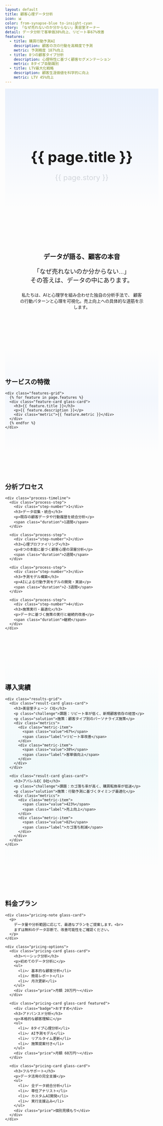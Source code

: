 ```yaml
---
layout: default
title: 顧客心理データ分析
icon: 📊
color: from-synapse-blue to-insight-cyan
story: 「なぜ売れないのか分からない」美容室オーナー
detail: データ分析で客単価38%向上、リピート率67%改善
features:
  - title: 購買行動予測AI
    description: 顧客の次の行動を高精度で予測
    metric: 予測精度 187%向上
  - title: 8つの顧客タイプ分析
    description: 心理特性に基づく顧客セグメンテーション
    metric: 8タイプ自動識別
  - title: LTV最大化戦略
    description: 顧客生涯価値を科学的に向上
    metric: LTV 45%向上
---
```


<section class="service-detail-hero">
  <div class="container">
    <h1 class="service-title">{{ page.title }}</h1>
    <p class="service-subtitle">{{ page.story }}</p>
  </div>
</section>

<section class="service-overview">
  <div class="container">
    <div class="overview-content glass-card">
      <h2>データが語る、顧客の本音</h2>
      <p class="lead">
        「なぜ売れないのか分からない...」<br>
        その答えは、データの中にあります。
      </p>
      <p>
        私たちは、AIと心理学を組み合わせた独自の分析手法で、
        顧客の行動パターンと心理を可視化。売上向上への具体的な道筋を示します。
      </p>
    </div>
  </div>
</section>

<section class="service-features">
  <div class="container">
    <h2 class="section-title">サービスの特徴</h2>
    
    <div class="features-grid">
      {% for feature in page.features %}
      <div class="feature-card glass-card">
        <h3>{{ feature.title }}</h3>
        <p>{{ feature.description }}</p>
        <div class="metric">{{ feature.metric }}</div>
      </div>
      {% endfor %}
    </div>
  </div>
</section>

<section class="service-process">
  <div class="container">
    <h2 class="section-title">分析プロセス</h2>
    
    <div class="process-timeline">
      <div class="process-step">
        <div class="step-number">1</div>
        <h3>データ収集・統合</h3>
        <p>既存の顧客データや行動履歴を統合分析</p>
        <span class="duration">1週間</span>
      </div>
      
      <div class="process-step">
        <div class="step-number">2</div>
        <h3>心理プロファイリング</h3>
        <p>8つの本能に基づく顧客心理の深層分析</p>
        <span class="duration">2週間</span>
      </div>
      
      <div class="process-step">
        <div class="step-number">3</div>
        <h3>予測モデル構築</h3>
        <p>AIによる行動予測モデルの開発・実装</p>
        <span class="duration">2-3週間</span>
      </div>
      
      <div class="process-step">
        <div class="step-number">4</div>
        <h3>施策実行・最適化</h3>
        <p>データに基づく施策の実行と継続的改善</p>
        <span class="duration">継続</span>
      </div>
    </div>
  </div>
</section>

<section class="service-results">
  <div class="container">
    <h2 class="section-title">導入実績</h2>
    
    <div class="results-grid">
      <div class="result-card glass-card">
        <h3>美容室チェーン C社</h3>
        <p class="challenge">課題：リピート率が低く、新規顧客依存の経営</p>
        <p class="solution">施策：顧客タイプ別のパーソナライズ施策</p>
        <div class="metrics">
          <div class="metric-item">
            <span class="value">67%</span>
            <span class="label">リピート率改善</span>
          </div>
          <div class="metric-item">
            <span class="value">38%</span>
            <span class="label">客単価向上</span>
          </div>
        </div>
      </div>
      
      <div class="result-card glass-card">
        <h3>アパレルEC D社</h3>
        <p class="challenge">課題：カゴ落ち率が高く、購買転換率が低迷</p>
        <p class="solution">施策：行動予測に基づくタイミング最適化</p>
        <div class="metrics">
          <div class="metric-item">
            <span class="value">423%</span>
            <span class="label">売上向上</span>
          </div>
          <div class="metric-item">
            <span class="value">82%</span>
            <span class="label">カゴ落ち削減</span>
          </div>
        </div>
      </div>
    </div>
  </div>
</section>

<section class="service-pricing">
  <div class="container">
    <h2 class="section-title">料金プラン</h2>
    
    <div class="pricing-note glass-card">
      <p>
        データ量や分析範囲に応じて、最適なプランをご提案します。<br>
        まずは無料のデータ診断で、改善可能性をご確認ください。
      </p>
    </div>
    
    <div class="pricing-options">
      <div class="pricing-card glass-card">
        <h3>ベーシック分析</h3>
        <p>初めてのデータ分析に</p>
        <ul>
          <li>✓ 基本的な顧客分析</li>
          <li>✓ 簡易レポート</li>
          <li>✓ 月次更新</li>
        </ul>
        <div class="price">月額 20万円〜</div>
      </div>
      
      <div class="pricing-card glass-card featured">
        <div class="badge">おすすめ</div>
        <h3>アドバンスド分析</h3>
        <p>本格的な顧客理解に</p>
        <ul>
          <li>✓ 8タイプ心理分析</li>
          <li>✓ AI予測モデル</li>
          <li>✓ リアルタイム更新</li>
          <li>✓ 施策提案付き</li>
        </ul>
        <div class="price">月額 60万円〜</div>
      </div>
      
      <div class="pricing-card glass-card">
        <h3>フルサポート</h3>
        <p>データ活用の完全支援</p>
        <ul>
          <li>✓ 全データ統合分析</li>
          <li>✓ 専任アナリスト</li>
          <li>✓ カスタムAI開発</li>
          <li>✓ 実行支援込み</li>
        </ul>
        <div class="price">個別見積もり</div>
      </div>
    </div>
  </div>
</section>

<section class="service-cta">
  <div class="container">
    <div class="cta-content glass-card">
      <h2>データに隠された売上の可能性を発見しませんか？</h2>
      <p>
        無料のデータ診断で、あなたのビジネスに眠る成長機会を可視化します。<br>
        具体的な改善ポイントと期待効果をレポートでお渡しします。
      </p>
      <button class="btn btn-primary btn-large" onclick="openContactForm()">
        無料データ診断を申し込む
      </button>
    </div>
  </div>
</section>

<style>
.service-detail-hero {
  padding: 8rem 0 4rem;
  text-align: center;
  background: linear-gradient(to bottom, rgba(59, 130, 246, 0.1), transparent);
}

.service-title {
  font-size: 3rem;
  margin-bottom: 1rem;
}

.service-subtitle {
  font-size: 1.5rem;
  color: #d1d5db;
}

.service-overview {
  padding: 4rem 0;
}

.overview-content {
  padding: 3rem;
  text-align: center;
  max-width: 800px;
  margin: 0 auto;
}

.overview-content .lead {
  font-size: 1.25rem;
  margin-bottom: 1.5rem;
  font-weight: 300;
}

.service-features {
  padding: 4rem 0;
  background: linear-gradient(to bottom, transparent, rgba(59, 130, 246, 0.05), transparent);
}

.features-grid {
  display: grid;
  grid-template-columns: repeat(auto-fit, minmax(300px, 1fr));
  gap: 2rem;
  margin-top: 3rem;
}

.feature-card {
  padding: 2rem;
  transition: transform 0.3s ease;
}

.feature-card:hover {
  transform: translateY(-5px);
}

.feature-card h3 {
  font-size: 1.25rem;
  margin-bottom: 1rem;
}

.feature-card p {
  color: #d1d5db;
  margin-bottom: 1rem;
}

.feature-card .metric {
  font-size: 0.875rem;
  font-weight: 600;
  color: #3b82f6;
}

.service-process {
  padding: 4rem 0;
}

.process-timeline {
  display: grid;
  grid-template-columns: repeat(auto-fit, minmax(250px, 1fr));
  gap: 2rem;
  margin-top: 3rem;
  position: relative;
}

.process-step {
  text-align: center;
  position: relative;
}

.step-number {
  width: 60px;
  height: 60px;
  background: linear-gradient(135deg, #3b82f6, #06b6d4);
  border-radius: 50%;
  display: flex;
  align-items: center;
  justify-content: center;
  font-size: 1.5rem;
  font-weight: 700;
  margin: 0 auto 1rem;
}

.process-step h3 {
  font-size: 1.25rem;
  margin-bottom: 0.5rem;
}

.process-step p {
  color: #d1d5db;
  margin-bottom: 0.5rem;
}

.duration {
  font-size: 0.875rem;
  color: #9ca3af;
}

.service-results {
  padding: 4rem 0;
  background: linear-gradient(to bottom, transparent, rgba(6, 182, 212, 0.05), transparent);
}

.results-grid {
  display: grid;
  grid-template-columns: repeat(auto-fit, minmax(350px, 1fr));
  gap: 2rem;
  margin-top: 3rem;
}

.result-card {
  padding: 2rem;
}

.result-card h3 {
  font-size: 1.5rem;
  margin-bottom: 1rem;
}

.challenge {
  color: #ef4444;
  margin-bottom: 0.5rem;
}

.solution {
  color: #22c55e;
  margin-bottom: 1.5rem;
}

.metrics {
  display: grid;
  grid-template-columns: 1fr 1fr;
  gap: 1rem;
  margin-top: 1.5rem;
}

.metric-item {
  text-align: center;
}

.metric-item .value {
  display: block;
  font-size: 2rem;
  font-weight: 700;
  background: linear-gradient(135deg, #3b82f6, #06b6d4);
  -webkit-background-clip: text;
  -webkit-text-fill-color: transparent;
}

.metric-item .label {
  font-size: 0.875rem;
  color: #9ca3af;
}

.service-pricing {
  padding: 4rem 0;
}

.pricing-note {
  text-align: center;
  padding: 2rem;
  margin-bottom: 3rem;
  max-width: 600px;
  margin-left: auto;
  margin-right: auto;
}

.pricing-options {
  display: grid;
  grid-template-columns: repeat(auto-fit, minmax(300px, 1fr));
  gap: 2rem;
  max-width: 1000px;
  margin: 0 auto;
}

.pricing-card {
  padding: 2rem;
  text-align: center;
  position: relative;
  transition: transform 0.3s ease;
}

.pricing-card:hover {
  transform: translateY(-5px);
}

.pricing-card.featured {
  border: 2px solid #3b82f6;
}

.badge {
  position: absolute;
  top: -10px;
  right: 20px;
  background: linear-gradient(135deg, #3b82f6, #06b6d4);
  color: #fff;
  padding: 0.25rem 1rem;
  border-radius: 9999px;
  font-size: 0.875rem;
  font-weight: 600;
}

.pricing-card h3 {
  font-size: 1.5rem;
  margin-bottom: 0.5rem;
}

.pricing-card p {
  color: #9ca3af;
  margin-bottom: 1.5rem;
}

.pricing-card ul {
  list-style: none;
  margin-bottom: 2rem;
  text-align: left;
}

.pricing-card li {
  padding: 0.5rem 0;
  color: #d1d5db;
}

.price {
  font-size: 1.5rem;
  font-weight: 700;
  color: #3b82f6;
}

.service-cta {
  padding: 4rem 0;
}

.cta-content {
  text-align: center;
  padding: 4rem;
  max-width: 800px;
  margin: 0 auto;
}

.cta-content h2 {
  font-size: 2rem;
  margin-bottom: 1.5rem;
}

.cta-content p {
  color: #d1d5db;
  margin-bottom: 2rem;
  font-size: 1.125rem;
}
</style>